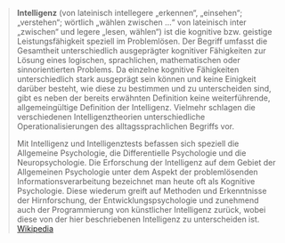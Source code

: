 > **Intelligenz** (von lateinisch intellegere „erkennen“, „einsehen“; „verstehen“; wörtlich „wählen zwischen …“ von lateinisch inter „zwischen“ und legere „lesen, wählen“) ist die kognitive bzw. geistige Leistungsfähigkeit speziell im Problemlösen. Der Begriff umfasst die Gesamtheit unterschiedlich ausgeprägter kognitiver Fähigkeiten zur Lösung eines logischen, sprachlichen, mathematischen oder sinnorientierten Problems. Da einzelne kognitive Fähigkeiten unterschiedlich stark ausgeprägt sein können und keine Einigkeit darüber besteht, wie diese zu bestimmen und zu unterscheiden sind, gibt es neben der bereits erwähnten Definition keine weiterführende, allgemeingültige Definition der Intelligenz. Vielmehr schlagen die verschiedenen Intelligenztheorien unterschiedliche Operationalisierungen des alltagssprachlichen Begriffs vor.
>
> Mit Intelligenz und Intelligenztests befassen sich speziell die Allgemeine Psychologie, die Differentielle Psychologie und die Neuropsychologie. Die Erforschung der Intelligenz auf dem Gebiet der Allgemeinen Psychologie unter dem Aspekt der problemlösenden Informationsverarbeitung bezeichnet man heute oft als Kognitive Psychologie. Diese wiederum greift auf Methoden und Erkenntnisse der Hirnforschung, der Entwicklungspsychologie und zunehmend auch der Programmierung von künstlicher Intelligenz zurück, wobei diese von der hier beschriebenen Intelligenz zu unterscheiden ist.
> [Wikipedia](https://de.wikipedia.org/wiki/Intelligenz)